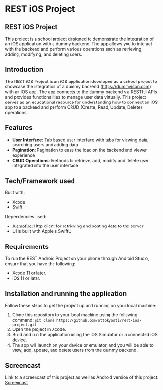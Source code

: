 # REST iOS Project

## REST iOS Project
This project is a school project designed to demonstrate the integration of an iOS application with a dummy backend. The app allows you to interact with the backend and perform various operations such as retrieving, adding, modifying, and deleting users.

## Introduction
The REST iOS Project is an iOS application developed as a school project to showcase the integration of a dummy backend (https://dummyjson.com) with an iOS app. The app connects to the dummy backend via RESTful APIs and provides functionalities to manage user data virtually. This project serves as an educational resource for understanding how to connect an iOS app to a backend and perform CRUD (Create, Read, Update, Delete) operations.

## Features
- **User Interface**: Tab based user interface with tabs for viewing data, searching users and adding data 
- **Pagination**: Pagination to ease the load on the backend and viewer experience
- **CRUD Operations**: Methods to retrieve, add, modify and delete user integrated into the user interface

## Tech/Framework used
Built with:
- Xcode
- Swift

Dependencies used:
- [Alamofire](https://github.com/Alamofire/Alamofire): Http client for retrieving and posting data to the server
- UI is built with Apple's SwiftUI

## Requirements
To run the REST Android Project on your phone through Android Studio, ensure that you have the following:
- Xcode 11 or later.
- iOS 11 or later.

## Installation and running the application
Follow these steps to get the project up and running on your local machine:
1. Clone this repository to your local machine using the following command: ```git clone https://github.com/ottokyosti/rest-ios-project.git```
2. Open the project in Xcode.
3. Build and run the application using the iOS Simulator or a connected iOS device.
4. The app will launch on your device or emulator, and you will be able to view, add, update, and delete users from the dummy backend.

## Screencast
Link to a screencast of this project as well as Android version of this project: [Screencast](https://www.youtube.com/watch?v=OEuH21UGc_w)
